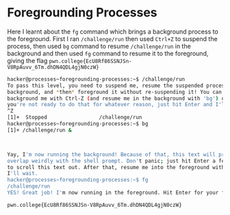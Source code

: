 # Foregrounding Processes

Here I learnt about the `fg` command which brings a background process to the foreground.
First I ran `/challenge/run` then used `Ctrl+Z` to suspend the process, then used `bg` command to resume `/challenge/run` in the background and then used `fg` command to resume it to the foreground,
giving the flag `pwn.college{EcU8Rf86SSNJSn-V8RpAuvv_6Tm.dhDN4QDL4gjN0czW}`

```bash
hacker@processes~foregrounding-processes:~$ /challenge/run
To pass this level, you need to suspend me, resume the suspended process in the
background, and *then* foreground it without re-suspending it! You can
background me with Ctrl-Z (and resume me in the background with 'bg') or, if
you're not ready to do that for whatever reason, just hit Enter and I'll exit!
^Z
[1]+  Stopped                 /challenge/run
hacker@processes~foregrounding-processes:~$ bg
[1]+ /challenge/run &



Yay, I'm now running the background! Because of that, this text will probably
overlap weirdly with the shell prompt. Don't panic; just hit Enter a few times
to scroll this text out. After that, resume me into the foreground with 'fg';
I'll wait.
hacker@processes~foregrounding-processes:~$ fg
/challenge/run
YES! Great job! I'm now running in the foreground. Hit Enter for your flag!

pwn.college{EcU8Rf86SSNJSn-V8RpAuvv_6Tm.dhDN4QDL4gjN0czW}
```
